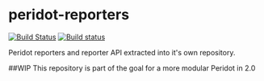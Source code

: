peridot-reporters
=================

[![Build Status](https://travis-ci.org/peridot-php/peridot-reporters.svg?branch=master)](https://travis-ci.org/peridot-php/peridot-reporters)
[![Build status](https://ci.appveyor.com/api/projects/status/vmaorbt6v4fi3bhj?svg=true)](https://ci.appveyor.com/project/brianium/peridot-reporters)

Peridot reporters and reporter API extracted into it's own repository.

##WIP
This repository is part of the goal for a more modular Peridot in 2.0
